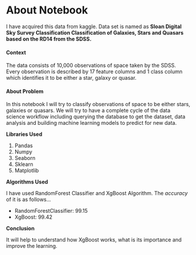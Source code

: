 <h1> About Notebook</h1>

I have acquired this data from kaggle.
Data set is named as **Sloan Digital Sky Survey Classification
Classification of Galaxies, Stars and Quasars based on the RD14 from the SDSS.**


<h4>Context</h4>

<p>The data consists of 10,000 observations of space taken by the SDSS. Every observation is described by 17 feature columns and 1 class column which identifies it to be either a star, galaxy or quasar.</p>

<h4>About Problem</h4>

<p>In this notebook I will try to classify observations of space to be either stars, galaxies or quasars. We will try to have a complete cycle of the data science workflow including querying the database to get the dataset, data analysis and building machine learning models to predict for new data. </p>

**Libraries Used**
1. Pandas
2. Numpy 
3. Seaborn
4. Sklearn
5. Matplotlib

**Algorithms Used**

I have used RandomForest Classifier and XgBoost Algorithm.
The *accuracy* of it is as follows...

<ul>
  <li>RandomForestClassifier: 99.15 </li>
  <li>XgBoost: 99.42 </li>
</ul>

**Conclusion**

It will help to understand how XgBoost works, what is its importance and improve the learning.
